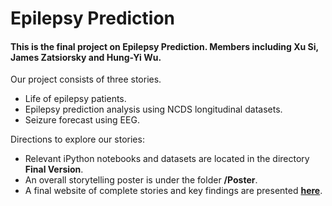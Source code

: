 # Epilepsy Prediction 
#### This is the final project on Epilepsy Prediction. Members including Xu Si, James Zatsiorsky and Hung-Yi Wu. 

Our project consists of three stories.
- Life of epilepsy patients. 
- Epilepsy prediction analysis using NCDS longitudinal datasets.
- Seizure forecast using EEG.

Directions to explore our stories:
- Relevant iPython notebooks and datasets are located in the directory **Final Version**.
- An overall storytelling poster is under the folder **/Poster**.
- A final website of complete stories and key findings are presented [**here**](http://epilepsy209.weebly.com/).
